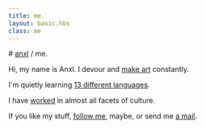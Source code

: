 ```yaml
---
title: me.
layout: basic.hbs
class: me
---
```


# [anxl](../index.html) / me.

Hi, my name is Anxl. I devour and [make art](../projects/projects.html) constantly.

I'm quietly learning [13 different languages](languages.html).

I have [worked](../work/work.html) in almost all facets of culture.

If you like my stuff, [follow me](https://twitter.com/anxlacc), maybe, or send me [a mail](mailto:anxlmailacc@gmail.com).
